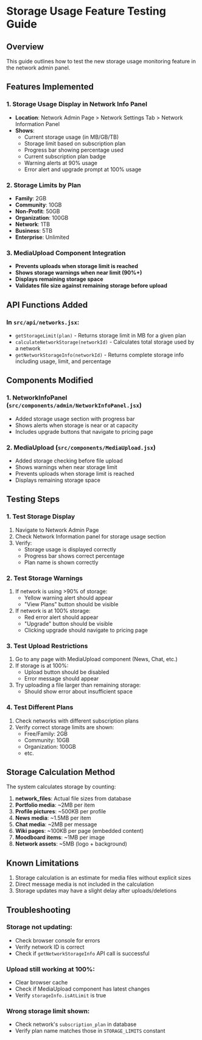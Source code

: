 # Storage Usage Feature Testing Guide

## Overview
This guide outlines how to test the new storage usage monitoring feature in the network admin panel.

## Features Implemented

### 1. Storage Usage Display in Network Info Panel
- **Location**: Network Admin Page > Network Settings Tab > Network Information Panel
- **Shows**:
  - Current storage usage (in MB/GB/TB)
  - Storage limit based on subscription plan
  - Progress bar showing percentage used
  - Current subscription plan badge
  - Warning alerts at 90% usage
  - Error alert and upgrade prompt at 100% usage

### 2. Storage Limits by Plan
- **Family**: 2GB
- **Community**: 10GB
- **Non-Profit**: 50GB
- **Organization**: 100GB
- **Network**: 1TB
- **Business**: 5TB
- **Enterprise**: Unlimited

### 3. MediaUpload Component Integration
- **Prevents uploads when storage limit is reached**
- **Shows storage warnings when near limit (90%+)**
- **Displays remaining storage space**
- **Validates file size against remaining storage before upload**

## API Functions Added

### In `src/api/networks.jsx`:
- `getStorageLimit(plan)` - Returns storage limit in MB for a given plan
- `calculateNetworkStorage(networkId)` - Calculates total storage used by a network
- `getNetworkStorageInfo(networkId)` - Returns complete storage info including usage, limit, and percentage

## Components Modified

### 1. NetworkInfoPanel (`src/components/admin/NetworkInfoPanel.jsx`)
- Added storage usage section with progress bar
- Shows alerts when storage is near or at capacity
- Includes upgrade buttons that navigate to pricing page

### 2. MediaUpload (`src/components/MediaUpload.jsx`)
- Added storage checking before file upload
- Shows warnings when near storage limit
- Prevents uploads when storage limit is reached
- Displays remaining storage space

## Testing Steps

### 1. Test Storage Display
1. Navigate to Network Admin Page
2. Check Network Information panel for storage usage section
3. Verify:
   - Storage usage is displayed correctly
   - Progress bar shows correct percentage
   - Plan name is shown correctly

### 2. Test Storage Warnings
1. If network is using >90% of storage:
   - Yellow warning alert should appear
   - "View Plans" button should be visible
2. If network is at 100% storage:
   - Red error alert should appear
   - "Upgrade" button should be visible
   - Clicking upgrade should navigate to pricing page

### 3. Test Upload Restrictions
1. Go to any page with MediaUpload component (News, Chat, etc.)
2. If storage is at 100%:
   - Upload button should be disabled
   - Error message should appear
3. Try uploading a file larger than remaining storage:
   - Should show error about insufficient space

### 4. Test Different Plans
1. Check networks with different subscription plans
2. Verify correct storage limits are shown:
   - Free/Family: 2GB
   - Community: 10GB
   - Organization: 100GB
   - etc.

## Storage Calculation Method

The system calculates storage by counting:
1. **network_files**: Actual file sizes from database
2. **Portfolio media**: ~2MB per item
3. **Profile pictures**: ~500KB per profile
4. **News media**: ~1.5MB per item
5. **Chat media**: ~2MB per message
6. **Wiki pages**: ~100KB per page (embedded content)
7. **Moodboard items**: ~1MB per image
8. **Network assets**: ~5MB (logo + background)

## Known Limitations

1. Storage calculation is an estimate for media files without explicit sizes
2. Direct message media is not included in the calculation
3. Storage updates may have a slight delay after uploads/deletions

## Troubleshooting

### Storage not updating:
- Check browser console for errors
- Verify network ID is correct
- Check if `getNetworkStorageInfo` API call is successful

### Upload still working at 100%:
- Clear browser cache
- Check if MediaUpload component has latest changes
- Verify `storageInfo.isAtLimit` is true

### Wrong storage limit shown:
- Check network's `subscription_plan` in database
- Verify plan name matches those in `STORAGE_LIMITS` constant